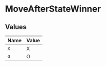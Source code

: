 # MoveAfterStateWinner


## Values

| Name  | Value |
| ----- | ----- |
| `X`   | X     |
| `O`   | O     |